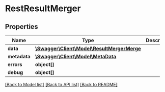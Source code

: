 # RestResultMerger

## Properties
Name | Type | Description | Notes
------------ | ------------- | ------------- | -------------
**data** | [**\Swagger\Client\Model\ResultMergerMerge**](ResultMergerMerge.md) |  | [optional] 
**metadata** | [**\Swagger\Client\Model\MetaData**](MetaData.md) |  | [optional] 
**errors** | **object[]** |  | [optional] 
**debug** | **object[]** |  | [optional] 

[[Back to Model list]](../README.md#documentation-for-models) [[Back to API list]](../README.md#documentation-for-api-endpoints) [[Back to README]](../README.md)


